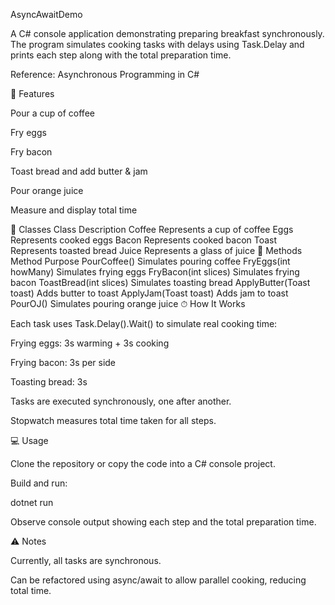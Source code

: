 AsyncAwaitDemo

A C# console application demonstrating preparing breakfast synchronously.
The program simulates cooking tasks with delays using Task.Delay and prints each step along with the total preparation time.

Reference: Asynchronous Programming in C#

🥞 Features

Pour a cup of coffee

Fry eggs

Fry bacon

Toast bread and add butter & jam

Pour orange juice

Measure and display total time

🧩 Classes
Class	Description
Coffee	Represents a cup of coffee
Eggs	Represents cooked eggs
Bacon	Represents cooked bacon
Toast	Represents toasted bread
Juice	Represents a glass of juice
🔹 Methods
Method	Purpose
PourCoffee()	Simulates pouring coffee
FryEggs(int howMany)	Simulates frying eggs
FryBacon(int slices)	Simulates frying bacon
ToastBread(int slices)	Simulates toasting bread
ApplyButter(Toast toast)	Adds butter to toast
ApplyJam(Toast toast)	Adds jam to toast
PourOJ()	Simulates pouring orange juice
⏱ How It Works

Each task uses Task.Delay().Wait() to simulate real cooking time:

Frying eggs: 3s warming + 3s cooking

Frying bacon: 3s per side

Toasting bread: 3s

Tasks are executed synchronously, one after another.

Stopwatch measures total time taken for all steps.

💻 Usage

Clone the repository or copy the code into a C# console project.

Build and run:

dotnet run


Observe console output showing each step and the total preparation time.

⚠️ Notes

Currently, all tasks are synchronous.

Can be refactored using async/await to allow parallel cooking, reducing total time.
